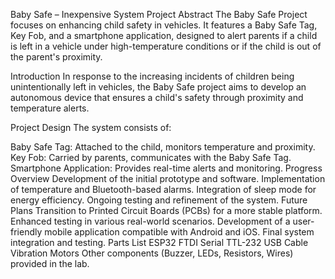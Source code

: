 Baby Safe – Inexpensive System Project
Abstract
The Baby Safe Project focuses on enhancing child safety in vehicles. It features a Baby Safe Tag, Key Fob, and a smartphone application, designed to alert parents if a child is left in a vehicle under high-temperature conditions or if the child is out of the parent's proximity.

Introduction
In response to the increasing incidents of children being unintentionally left in vehicles, the Baby Safe project aims to develop an autonomous device that ensures a child's safety through proximity and temperature alerts.

Project Design
The system consists of:

Baby Safe Tag: Attached to the child, monitors temperature and proximity.
Key Fob: Carried by parents, communicates with the Baby Safe Tag.
Smartphone Application: Provides real-time alerts and monitoring.
Progress Overview
Development of the initial prototype and software.
Implementation of temperature and Bluetooth-based alarms.
Integration of sleep mode for energy efficiency.
Ongoing testing and refinement of the system.
Future Plans
Transition to Printed Circuit Boards (PCBs) for a more stable platform.
Enhanced testing in various real-world scenarios.
Development of a user-friendly mobile application compatible with Android and iOS.
Final system integration and testing.
Parts List
ESP32
FTDI Serial TTL-232 USB Cable
Vibration Motors
Other components (Buzzer, LEDs, Resistors, Wires) provided in the lab.
